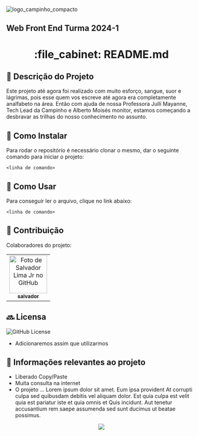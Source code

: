 ![logo_campinho_compacto](https://github.com/splimajr/Trabalho_01/assets/149542542/b3e2c246-8631-4e74-8ae7-3865fb5735e0)
## Web Front End  Turma 2024-1

<h1 align="center">:file_cabinet: README.md</h1>

## :memo: Descrição do Projeto
Este projeto até agora foi realizado com muito esforço, sangue, suor e lágrimas, pois esse quem vos escreve até agora era completamente analfabeto na área. Então com ajuda de nossa Professora Julli Mayanne, Tech Lead da Campinho e Alberto Moisés monitor, estamos começando a desbravar as trilhas do nosso conhecimento no assunto.

## :wrench: Como Instalar ##
Para rodar o repositório é necessário clonar o mesmo, dar o seguinte comando para iniciar o projeto:
```
<linha de comando>
```

## :rocket: Como Usar
Para conseguir ler o arquivo, clique no link abaixo:
```
<linha de comando>
```

## :handshake: Contribuição
Colaboradores do projeto:
<table>
  <tr>
    <td align="center">
      <a href="http://github.com/splimajr">
      <img src="https://avatars.githubusercontent.com/u/149542542?v=4" width="100px;" alt="Foto de Salvador Lima Jr no GitHub"/><br>
        <sub>
          <b>salvador</b>
        </sub>
      </a>
    </td>
  </tr>
</table>

## :soon: Licensa
![GitHub License](https://img.shields.io/github/license/:user/:repo)
* Adicionaremos assim que utilizarmos 

## :dart: Informações relevantes ao projeto
* Liberado Copy/Paste
* Muita consulta na internet
* O projeto ... Lorem ipsum dolor sit amet. Eum ipsa provident At corrupti culpa sed quibusdam debitis vel aliquam dolor. Est quia culpa est velit quia est pariatur iste et quia omnis et Quis incidunt. Aut tenetur accusantium rem saepe assumenda sed sunt ducimus ut beatae possimus.



<p align="center">
<img loading="lazy" src="http://img.shields.io/static/v1?label=STATUS&message=EM%20DESENVOLVIMENTO&color=GREEN&style=for-the-badge"/>
</p>
